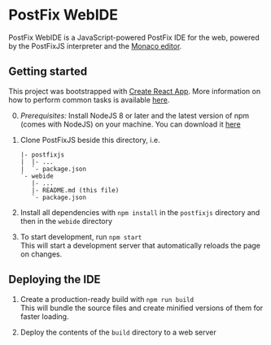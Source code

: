 # PostFix WebIDE
PostFix WebIDE is a JavaScript-powered PostFix IDE for the web, powered by the PostFixJS interpreter and the [Monaco editor](https://microsoft.github.io/monaco-editor/).

## Getting started
This project was bootstrapped with [Create React App](https://github.com/facebookincubator/create-react-app). More information on how to perform common tasks is available [here](https://github.com/facebookincubator/create-react-app/blob/master/packages/react-scripts/template/README.md).

0. _Prerequisites:_ Install NodeJS 8 or later and the latest version of npm (comes with NodeJS) on your machine. You can download it [here](https://nodejs.org/en/download/)

1. Clone PostFixJS beside this directory, i.e.
   ```
   |- postfixjs
   |  |- ...
   |  `- package.json
   `- webide
      |- ...
      |- README.md (this file)
      `- package.json
   ```

2. Install all dependencies with `npm install` in the `postfixjs` directory and then in the `webide` directory

3. To start development, run `npm start`  
   This will start a development server that automatically reloads the page on changes.

## Deploying the IDE
1. Create a production-ready build with `npm run build`  
   This will bundle the source files and create minified versions of them for faster loading.
   
2. Deploy the contents of the `build` directory to a web server
